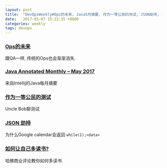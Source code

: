 ```yaml
---
layout: post
title:  "DevOpsWeekly#Ops的未来, Java5月摘要, 作为一等公民的测试, JSON劫持, 如何让自己多读书"
date:   2017-05-07 15:22:35 +0800
categories: weekly
tags: devops
---
```




### [**Ops的未来**](http://bravenewgeek.com/the-future-of-ops/?utm_source=ninjadevops)

跟QA一样, 传统的Ops也会渐渐消失.


### [**Java Annotated Monthly – May 2017**](https://blog.jetbrains.com/idea/2017/05/java-annotated-monthly-may-2017/?utm_source=ninjadevops)

来自Intellij的Java每月摘要


### [**作为一等公民的测试**](http://blog.cleancoder.com/uncle-bob/2017/05/05/TestDefinitions.html?utm_source=ninjadevops)

Uncle Bob聊测试


### [**JSON 劫持**](http://stackoverflow.com/questions/2669690/why-does-google-prepend-while1-to-their-json-responses?utm_source=ninjadevops)

为什么Google calendar会返回 `while(1);<data>`


### [**如何让自己多读书?**](https://hbr.org/2017/02/8-ways-to-read-a-lot-more-books-this-year?utm_source=ninjadevops)

哈佛商业评论教你如何多读书.
